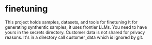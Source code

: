# finetuning
This project holds samples, datasets, and tools for finetuning
It for generating synthentic samples, it uses frontier LLMs. You need to have yours in the secrets directory.
Customer data is not shared for privacy reasons. It's in a directory call customer_data which is ignored by git.


